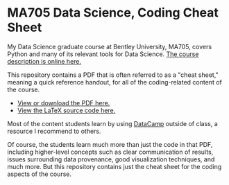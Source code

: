 
# MA705 Data Science, Coding Cheat Sheet

My Data Science graduate course at Bentley University, MA705,
covers Python and many of its relevant tools for Data Science.
[The course description is online here.](https://catalog.bentley.edu/graduate/graduate-courses/ma/)

This repository contains a PDF that is often referred to as a "cheat sheet,"
meaning a quick reference handout, for all of the coding-related content of
the course.
 * [View or download the PDF here.](MA705-cheat-sheet.pdf)
 * [View the LaTeX source code here.](MA705-cheat-sheet.tex)

Most of the content students learn by using
[DataCamp](http://www.datacamp.com) outside of class,
a resource I recommend to others.

Of course, the students learn much more than just the code in that PDF,
including higher-level concepts such as clear communication of results,
issues surrounding data provenance, good visualization techniques, and
much more.  But this repository contains just the cheat sheet for the
coding aspects of the course.

